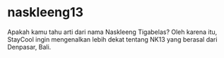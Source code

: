 # naskleeng13
Apakah kamu tahu arti dari nama Naskleeng Tigabelas? Oleh karena itu, StayCool ingin mengenalkan lebih dekat tentang NK13 yang berasal dari Denpasar, Bali.
